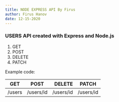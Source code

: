 ```yaml
---
title: NODE EXPRESS API By Firus
author: Firus Hanov
date: 12-15-2020
---
```


### USERS API created with Express and Node.js

1. GET
2. POST
3. DELETE
4. PATCH

Example code:

| GET    |   POST    |    DELETE | PATCH     |
| ------ | :-------: | --------: | --------- |
| /users | /users/id | /users/id | /users/id |

<!-- | Markdown | Less      | Pretty     |
| -------- | --------- | ---------- |
| _Still_  | `renders` | **nicely** |
| 1        | 2         | 3          | -->
